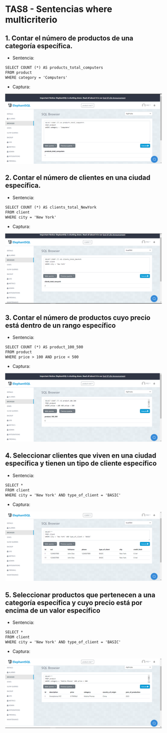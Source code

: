 # TAS8 - Sentencias where multicriterio

## 1. Contar el número de productos de una categoría específica.
  - Sentencia:
  ```
SELECT COUNT (*) AS products_total_computers
FROM product
WHERE category = 'Computers'
  ```
  - Captura:
<img src="./capturas/1.png"/>

## 2. Contar el número de clientes en una ciudad específica.
  - Sentencia:
  ```
SELECT COUNT (*) AS clients_total_NewYork
FROM client
WHERE city = 'New York'
  ```
  - Captura:
<img src="./capturas/2.png"/>

## 3. Contar el número de productos cuyo precio está dentro de un rango específico 
  - Sentencia:
  ```
SELECT COUNT (*) AS product_100_500
FROM product
WHERE price > 100 AND price < 500
  ```
  - Captura:
<img src="./capturas/3.png"/>

## 4. Seleccionar clientes que viven en una ciudad específica y tienen un tipo de cliente específico
  - Sentencia:
  ```
SELECT *
FROM client
WHERE city = 'New York' AND type_of_client = 'BASIC'
  ```
  - Captura:
<img src="./capturas/4.png"/>

## 5. Seleccionar productos que pertenecen a una categoría específica y cuyo precio está por encima de un valor específico
  - Sentencia:
  ```
SELECT *
FROM client
WHERE city = 'New York' AND type_of_client = 'BASIC'
  ```
  - Captura:
<img src="./capturas/5.png"/>
